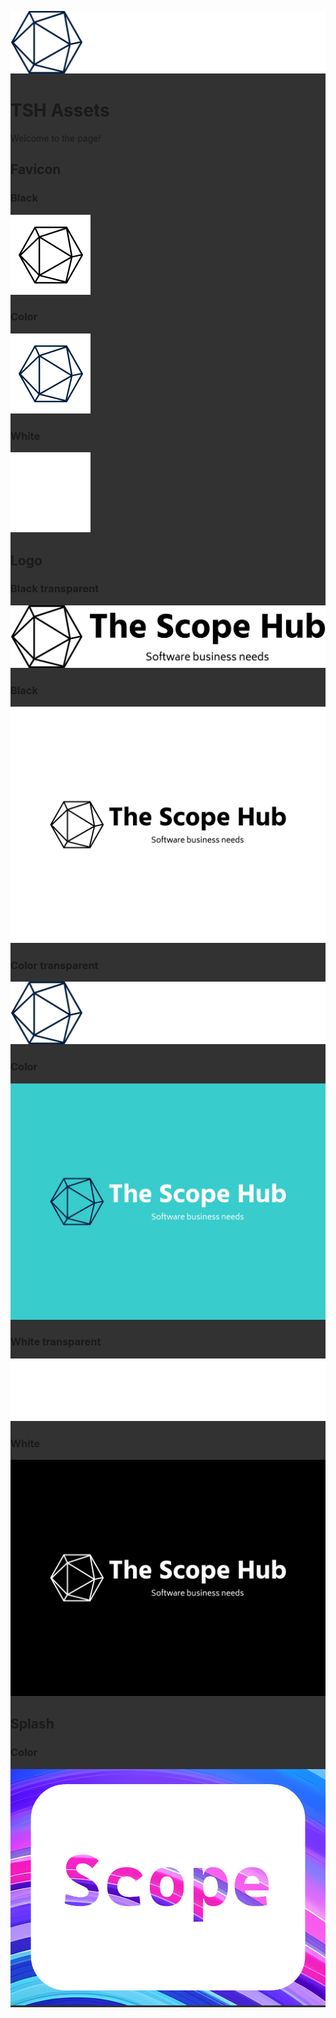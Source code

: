 <div style="background-color: rgb(50, 50, 50);">

![Transparent](images/logo/the-scope-hub-high-resolution-logo-transparent.png)
# TSH Assets

Welcome to the page!

## Favicon
### Black
![Black](images/favicon/the-scope-hub-favicon-black.png)

### Color
![](images/favicon/the-scope-hub-favicon-color.png)

### White
![](images/favicon/the-scope-hub-favicon-white.png)

## Logo

### Black transparent
![Black transparent](images/logo/the-scope-hub-high-resolution-logo-black-transparent.png)

### Black
![Black](images/logo/the-scope-hub-high-resolution-logo-black.png)

### Color transparent
![Color transparent](images/logo/the-scope-hub-high-resolution-logo-transparent.png)

### Color
![Color](images/logo/the-scope-hub-high-resolution-logo.png)

### White transparent
![White transparent](images/logo/the-scope-hub-high-resolution-logo-white-transparent.png)

### White
![White](images/logo/the-scope-hub-high-resolution-logo-white.png)

## Splash

### Color
![](images/splash/scope_splash.png)

</div>
